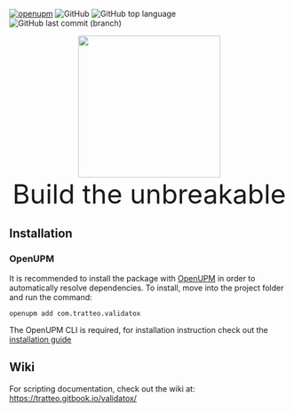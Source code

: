[![openupm](https://img.shields.io/npm/v/com.tratteo.validatox?label=OpenUPM&registry_uri=https://package.openupm.com)](
https://openupm.com/packages/com.tratteo.validatox/)
![GitHub](https://img.shields.io/github/license/tratteo/Validatox?color=orange&label=License)
![GitHub top language](https://img.shields.io/github/languages/top/tratteo/Validatox?color=5027d5&label=C%23&logo=.net)
![GitHub last commit (branch)](https://img.shields.io/github/last-commit/tratteo/Validatox/main?label=Last%20commit&color=brightgreen&logo=github)

<p align="center">
  <img src="https://user-images.githubusercontent.com/31132987/174495526-fb2e9da5-faa1-4d29-8735-8cd8dfe4d1e1.png" width=256>
  <br>
  <font size="64"> Build the unbreakable </font>
</p>

## Installation
### OpenUPM
It is recommended to install the package with [OpenUPM](https://openupm.com/) in order to automatically resolve dependencies.
To install, move into the project folder and run the command:
```shell
openupm add com.tratteo.validatox
```
The OpenUPM CLI is required, for installation instruction check out the [installation guide](https://github.com/openupm/openupm-cli#installation)

## Wiki
For scripting documentation, check out the wiki at: https://tratteo.gitbook.io/validatox/
